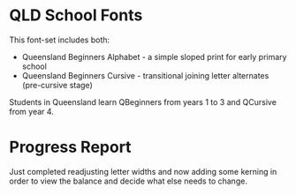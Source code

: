 # QLD School Fonts

This font-set includes both:

- Queensland Beginners Alphabet - a simple sloped print for early primary school
- Queensland Beginners Cursive - transitional joining letter alternates (pre-cursive stage)

Students in Queensland learn QBeginners from years 1 to 3 and QCursive from year 4. 

# Progress Report

Just completed readjusting letter widths and now adding some kerning in order to view the balance and decide what else needs to change.
